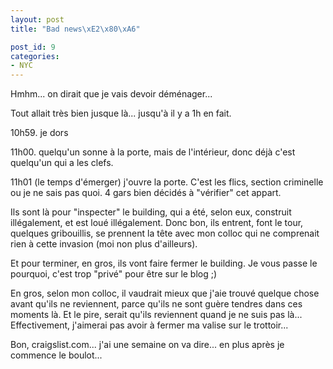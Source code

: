 ```yaml
---
layout: post
title: "Bad news\xE2\x80\xA6"

post_id: 9
categories:
- NYC
---
```


Hmhm... on dirait que je vais devoir déménager...

Tout allait très bien jusque là... jusqu'à il y a 1h en fait.

10h59. je dors

11h00. quelqu'un sonne à la porte, mais de l'intérieur, donc déjà c'est quelqu'un qui a les clefs.

11h01 (le temps d'émerger) j'ouvre la porte. C'est les flics, section criminelle ou je ne sais pas quoi. 4 gars bien décidés à "vérifier" cet appart.

Ils sont là pour "inspecter" le building, qui a été, selon eux, construit illégalement, et est loué illégalement. Donc bon, ils entrent, font le tour, quelques gribouillis, se prennent la tête avec mon colloc qui ne comprenait rien à cette invasion (moi non plus d'ailleurs).

Et pour terminer, en gros, ils vont faire fermer le building. Je vous passe le pourquoi, c'est trop "privé" pour être sur le blog ;)

En gros, selon mon colloc, il vaudrait mieux que j'aie trouvé quelque chose avant qu'ils ne reviennent, parce qu'ils ne sont guère tendres dans ces moments là. Et le pire, serait qu'ils reviennent quand je ne suis pas là... Effectivement, j'aimerai pas avoir à fermer ma valise sur le trottoir...

Bon, craigslist.com... j'ai une semaine on va dire... en plus après je commence le boulot...
